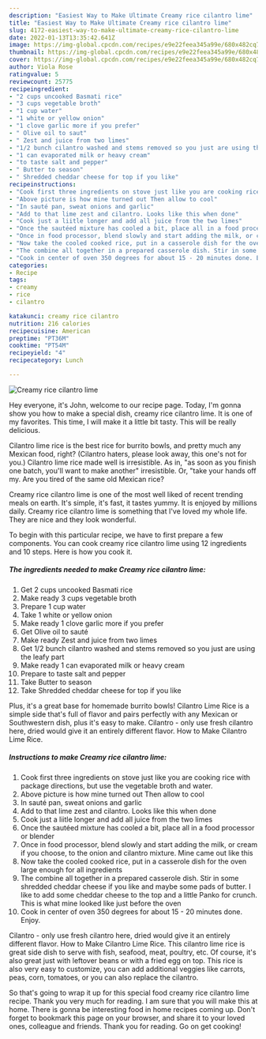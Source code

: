 ```yaml
---
description: "Easiest Way to Make Ultimate Creamy rice cilantro lime"
title: "Easiest Way to Make Ultimate Creamy rice cilantro lime"
slug: 4172-easiest-way-to-make-ultimate-creamy-rice-cilantro-lime
date: 2022-01-13T13:35:42.641Z
image: https://img-global.cpcdn.com/recipes/e9e22feea345a99e/680x482cq70/creamy-rice-cilantro-lime-recipe-main-photo.jpg
thumbnail: https://img-global.cpcdn.com/recipes/e9e22feea345a99e/680x482cq70/creamy-rice-cilantro-lime-recipe-main-photo.jpg
cover: https://img-global.cpcdn.com/recipes/e9e22feea345a99e/680x482cq70/creamy-rice-cilantro-lime-recipe-main-photo.jpg
author: Viola Rose
ratingvalue: 5
reviewcount: 25775
recipeingredient:
- "2 cups uncooked Basmati rice"
- "3 cups vegetable broth"
- "1 cup water"
- "1 white or yellow onion"
- "1 clove garlic more if you prefer"
- " Olive oil to saut"
- " Zest and juice from two limes"
- "1/2 bunch cilantro washed and stems removed so you just are using the leafy part"
- "1 can evaporated milk or heavy cream"
- "to taste salt and pepper"
- " Butter to season"
- " Shredded cheddar cheese for top if you like"
recipeinstructions:
- "Cook first three ingredients on stove just like you are cooking rice with package directions, but use the vegetable broth and water."
- "Above picture is how mine turned out Then allow to cool"
- "In sauté pan, sweat onions and garlic"
- "Add to that lime zest and cilantro. Looks like this when done"
- "Cook just a liitle longer and add all juice from the two limes"
- "Once the sautéed mixture has cooled a bit, place all in a food processor or blender"
- "Once in food processor, blend slowly and start adding the milk, or cream if you choose, to the onion and cilantro mixture. Mine came out like this"
- "Now take the cooled cooked rice, put in a casserole dish for the oven large enough for all ingredients"
- "The combine all together in a prepared casserole dish. Stir in some shredded cheddar cheese if you like and maybe some pads of butter. I like to add some cheddar cheese to the top and a little Panko for crunch. This is what mine looked like just before the oven"
- "Cook in center of oven 350 degrees for about 15 - 20 minutes done. Enjoy."
categories:
- Recipe
tags:
- creamy
- rice
- cilantro

katakunci: creamy rice cilantro 
nutrition: 216 calories
recipecuisine: American
preptime: "PT36M"
cooktime: "PT54M"
recipeyield: "4"
recipecategory: Lunch

---
```



![Creamy rice cilantro lime](https://img-global.cpcdn.com/recipes/e9e22feea345a99e/680x482cq70/creamy-rice-cilantro-lime-recipe-main-photo.jpg)

Hey everyone, it's John, welcome to our recipe page. Today, I'm gonna show you how to make a special dish, creamy rice cilantro lime. It is one of my favorites. This time, I will make it a little bit tasty. This will be really delicious.

Cilantro lime rice is the best rice for burrito bowls, and pretty much any Mexican food, right? (Cilantro haters, please look away, this one&#39;s not for you.) Cilantro lime rice made well is irresistible. As in, &#34;as soon as you finish one batch, you&#39;ll want to make another&#34; irresistible. Or, &#34;take your hands off my. Are you tired of the same old Mexican rice?

Creamy rice cilantro lime is one of the most well liked of recent trending meals on earth. It's simple, it's fast, it tastes yummy. It is enjoyed by millions daily. Creamy rice cilantro lime is something that I've loved my whole life. They are nice and they look wonderful.


To begin with this particular recipe, we have to first prepare a few components. You can cook creamy rice cilantro lime using 12 ingredients and 10 steps. Here is how you cook it.

<!--inarticleads1-->

##### The ingredients needed to make Creamy rice cilantro lime:

1. Get 2 cups uncooked Basmati rice
1. Make ready 3 cups vegetable broth
1. Prepare 1 cup water
1. Take 1 white or yellow onion
1. Make ready 1 clove garlic more if you prefer
1. Get  Olive oil to sauté
1. Make ready  Zest and juice from two limes
1. Get 1/2 bunch cilantro washed and stems removed so you just are using the leafy part
1. Make ready 1 can evaporated milk or heavy cream
1. Prepare to taste salt and pepper
1. Take  Butter to season
1. Take  Shredded cheddar cheese for top if you like


Plus, it&#39;s a great base for homemade burrito bowls! Cilantro Lime Rice is a simple side that&#39;s full of flavor and pairs perfectly with any Mexican or Southwestern dish, plus it&#39;s easy to make. Cilantro - only use fresh cilantro here, dried would give it an entirely different flavor. How to Make Cilantro Lime Rice. 

<!--inarticleads2-->

##### Instructions to make Creamy rice cilantro lime:

1. Cook first three ingredients on stove just like you are cooking rice with package directions, but use the vegetable broth and water.
1. Above picture is how mine turned out Then allow to cool
1. In sauté pan, sweat onions and garlic
1. Add to that lime zest and cilantro. Looks like this when done
1. Cook just a liitle longer and add all juice from the two limes
1. Once the sautéed mixture has cooled a bit, place all in a food processor or blender
1. Once in food processor, blend slowly and start adding the milk, or cream if you choose, to the onion and cilantro mixture. Mine came out like this
1. Now take the cooled cooked rice, put in a casserole dish for the oven large enough for all ingredients
1. The combine all together in a prepared casserole dish. Stir in some shredded cheddar cheese if you like and maybe some pads of butter. I like to add some cheddar cheese to the top and a little Panko for crunch. This is what mine looked like just before the oven
1. Cook in center of oven 350 degrees for about 15 - 20 minutes done. Enjoy.


Cilantro - only use fresh cilantro here, dried would give it an entirely different flavor. How to Make Cilantro Lime Rice. This cilantro lime rice is great side dish to serve with fish, seafood, meat, poultry, etc. Of course, it&#39;s also great just with leftover beans or with a fried egg on top. This rice is also very easy to customize, you can add additional veggies like carrots, peas, corn, tomatoes, or you can also replace the cilantro. 

So that's going to wrap it up for this special food creamy rice cilantro lime recipe. Thank you very much for reading. I am sure that you will make this at home. There is gonna be interesting food in home recipes coming up. Don't forget to bookmark this page on your browser, and share it to your loved ones, colleague and friends. Thank you for reading. Go on get cooking!
